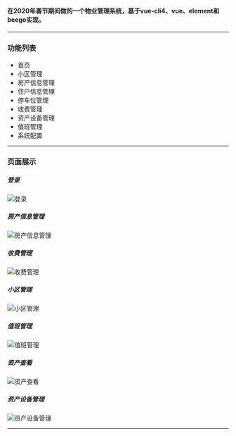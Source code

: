 #### 在2020年春节期间做的一个物业管理系统，基于vue-cli4、vue、element和beego实现。

---

### 功能列表
- 首页
- 小区管理
- 房产信息管理
- 住户信息管理
- 停车位管理
- 收费管理
- 资产设备管理
- 值班管理
- 系统配置


---
### 页面展示
##### 登录
![登录](https://github.com/soliangxin/property_management/blob/master/doc/登录.jpg)

##### 房产信息管理
![房产信息管理](https://github.com/soliangxin/property_management/blob/master/doc/房产信息管理.jpg)

##### 收费管理
![收费管理](https://github.com/soliangxin/property_management/blob/master/doc/收费管理.jpg)

##### 小区管理
![小区管理](https://github.com/soliangxin/property_management/blob/master/doc/小区管理.jpg)

##### 值班管理
![值班管理](https://github.com/soliangxin/property_management/blob/master/doc/值班管理.jpg)

##### 资产查看
![资产查看](https://github.com/soliangxin/property_management/blob/master/doc/资产查看.jpg)

##### 资产设备管理
![资产设备管理](https://github.com/soliangxin/property_management/blob/master/doc/资产设备管理.jpg)

---